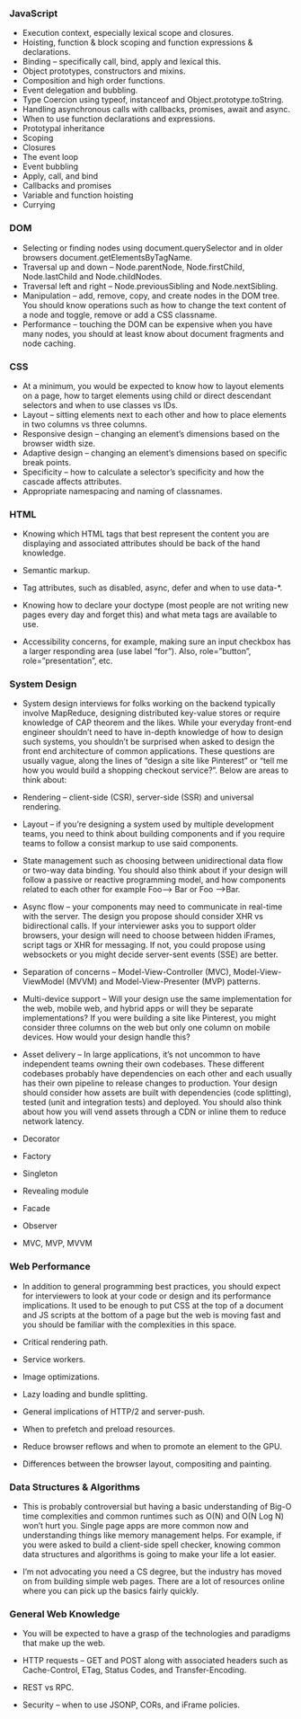 ### JavaScript

- Execution context, especially lexical scope and closures.
- Hoisting, function & block scoping and function expressions & declarations.
- Binding – specifically call, bind, apply and lexical this.
- Object prototypes, constructors and mixins.
- Composition and high order functions.
- Event delegation and bubbling.
- Type Coercion using typeof, instanceof and Object.prototype.toString.
- Handling asynchronous calls with callbacks, promises, await and async.
- When to use function declarations and expressions.
- Prototypal inheritance
- Scoping
- Closures
- The event loop
- Event bubbling
- Apply, call, and bind
- Callbacks and promises
- Variable and function hoisting
- Currying

### DOM

- Selecting or finding nodes using document.querySelector and in older browsers document.getElementsByTagName.
- Traversal up and down – Node.parentNode, Node.firstChild, Node.lastChild and Node.childNodes.
- Traversal left and right – Node.previousSibling and Node.nextSibling.
- Manipulation – add, remove, copy, and create nodes in the DOM tree. You should know operations such as how to change the text content of a node and toggle, remove or add a CSS classname.
- Performance – touching the DOM can be expensive when you have many nodes, you should at least know about document fragments and node caching.

### CSS

- At a minimum, you would be expected to know how to layout elements on a page, how to target elements using child or direct descendant selectors and when to use classes vs IDs.
- Layout – sitting elements next to each other and how to place elements in two columns vs three columns.
- Responsive design – changing an element’s dimensions based on the browser width size.
- Adaptive design – changing an element’s dimensions based on specific break points.
- Specificity – how to calculate a selector’s specificity and how the cascade affects attributes.
- Appropriate namespacing and naming of classnames.

### HTML

- Knowing which HTML tags that best represent the content you are displaying and associated attributes should be back of the hand knowledge.

- Semantic markup.
- Tag attributes, such as disabled, async, defer and when to use data-\*.
- Knowing how to declare your doctype (most people are not writing new pages every day and forget this) and what meta tags are available to use.
- Accessibility concerns, for example, making sure an input checkbox has a larger responding area (use label “for”). Also, role=”button”, role=”presentation”, etc.

### System Design

- System design interviews for folks working on the backend typically involve MapReduce, designing distributed key-value stores or require knowledge of CAP theorem and the likes. While your everyday front-end engineer shouldn’t need to have in-depth knowledge of how to design such systems, you shouldn’t be surprised when asked to design the front end architecture of common applications. These questions are usually vague, along the lines of “design a site like Pinterest” or “tell me how you would build a shopping checkout service?”. Below are areas to think about:

- Rendering – client-side (CSR), server-side (SSR) and universal rendering.
- Layout – if you’re designing a system used by multiple development teams, you need to think about building components and if you require teams to follow a consist markup to use said components.
- State management such as choosing between unidirectional data flow or two-way data binding. You should also think about if your design will follow a passive or reactive programming model, and how components related to each other for example Foo–> Bar or Foo –>Bar.
- Async flow – your components may need to communicate in real-time with the server. The design you propose should consider XHR vs bidirectional calls. If your interviewer asks you to support older browsers, your design will need to choose between hidden iFrames, script tags or XHR for messaging. If not, you could propose using websockets or you might decide server-sent events (SSE) are better.
- Separation of concerns – Model-View-Controller (MVC), Model-View-ViewModel (MVVM) and Model-View-Presenter (MVP) patterns.
- Multi-device support – Will your design use the same implementation for the web, mobile web, and hybrid apps or will they be separate implementations? If you were building a site like Pinterest, you might consider three columns on the web but only one column on mobile devices. How would your design handle this?
- Asset delivery – In large applications, it’s not uncommon to have independent teams owning their own codebases. These different codebases probably have dependencies on each other and each usually has their own pipeline to release changes to production. Your design should consider how assets are built with dependencies (code splitting), tested (unit and integration tests) and deployed. You should also think about how you will vend assets through a CDN or inline them to reduce network latency.
- Decorator
- Factory
- Singleton
- Revealing module
- Facade
- Observer
- MVC, MVP, MVVM

### Web Performance

- In addition to general programming best practices, you should expect for interviewers to look at your code or design and its performance implications. It used to be enough to put CSS at the top of a document and JS scripts at the bottom of a page but the web is moving fast and you should be familiar with the complexities in this space.

- Critical rendering path.
- Service workers.
- Image optimizations.
- Lazy loading and bundle splitting.
- General implications of HTTP/2 and server-push.
- When to prefetch and preload resources.
- Reduce browser reflows and when to promote an element to the GPU.
- Differences between the browser layout, compositing and painting.

### Data Structures & Algorithms

- This is probably controversial but having a basic understanding of Big-O time complexities and common runtimes such as O(N) and O(N Log N) won’t hurt you. Single page apps are more common now and understanding things like memory management helps. For example, if you were asked to build a client-side spell checker, knowing common data structures and algorithms is going to make your life a lot easier.

- I’m not advocating you need a CS degree, but the industry has moved on from building simple web pages. There are a lot of resources online where you can pick up the basics fairly quickly.

### General Web Knowledge

- You will be expected to have a grasp of the technologies and paradigms that make up the web.

- HTTP requests – GET and POST along with associated headers such as Cache-Control, ETag, Status Codes, and Transfer-Encoding.
- REST vs RPC.
- Security – when to use JSONP, CORs, and iFrame policies.
